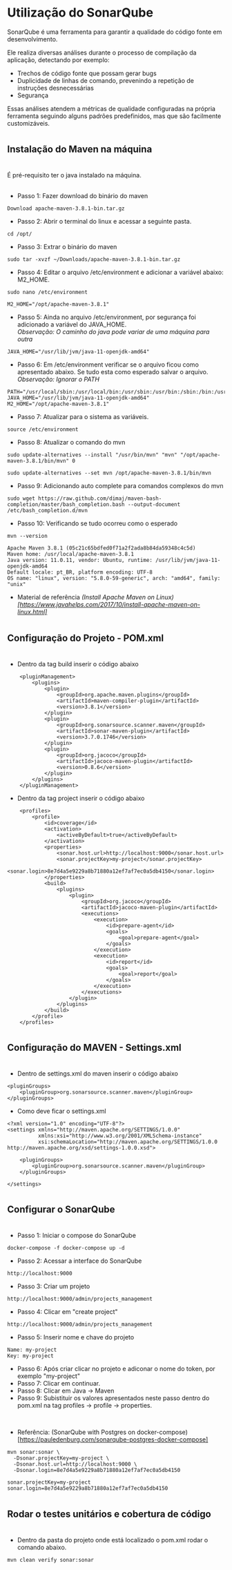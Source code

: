 # Utilização do SonarQube

SonarQube é uma ferramenta para garantir a qualidade do código fonte em desenvolvimento.

Ele realiza diversas análises durante o processo de compilação da aplicação, detectando por exemplo:

* Trechos de código fonte que possam gerar bugs
* Duplicidade de linhas de comando, prevenindo a repetição de instruções desnecessárias
* Segurança

Essas análises atendem a métricas de qualidade configuradas na própria ferramenta seguindo alguns padrões predefinidos, mas que são facilmente customizáveis.

#
## Instalação do Maven na máquina
#

É pré-requisito ter o java instalado na máquina.</br></br>

* Passo 1: Fazer download do binário do maven

```
Download apache-maven-3.8.1-bin.tar.gz 
```

* Passo 2: Abrir o terminal do linux e acessar a seguinte pasta.

```
cd /opt/
```

* Passo 3: Extrar o binário do maven

```
sudo tar -xvzf ~/Downloads/apache-maven-3.8.1-bin.tar.gz
```

* Passo 4: Editar o arquivo /etc/environment e adicionar a variável abaixo: M2_HOME.

```
sudo nano /etc/environment
```

```
M2_HOME="/opt/apache-maven-3.8.1"
```

* Passo 5: Ainda no arquivo /etc/environment, por segurança foi adicionado a variável do JAVA_HOME. </br>
*Observação: O caminho do java pode variar de uma máquina para outra*

```
JAVA_HOME="/usr/lib/jvm/java-11-openjdk-amd64"
```

* Passo 6: Em /etc/environment verificar se o arquivo ficou como apresentado abaixo. Se tudo esta como esperado salvar o arquivo. </br>
*Observação: Ignorar o PATH*

```
PATH="/usr/local/sbin:/usr/local/bin:/usr/sbin:/usr/bin:/sbin:/bin:/usr/games:/usr/local/games:/snap/bin"
JAVA_HOME="/usr/lib/jvm/java-11-openjdk-amd64"
M2_HOME="/opt/apache-maven-3.8.1"
```

* Passo 7: Atualizar para o sistema as variáveis.

```
source /etc/environment
```

* Passo 8: Atualizar o comando do mvn

```
sudo update-alternatives --install "/usr/bin/mvn" "mvn" "/opt/apache-maven-3.8.1/bin/mvn" 0
```
```
sudo update-alternatives --set mvn /opt/apache-maven-3.8.1/bin/mvn
```

* Passo 9: Adicionando auto complete para comandos complexos do mvn

```
sudo wget https://raw.github.com/dimaj/maven-bash-completion/master/bash_completion.bash --output-document /etc/bash_completion.d/mvn
```

* Passo 10: Verificando se tudo ocorreu como o esperado

```
mvn --version
```

```
Apache Maven 3.8.1 (05c21c65bdfed0f71a2f2ada8b84da59348c4c5d)
Maven home: /usr/local/apache-maven-3.8.1
Java version: 11.0.11, vendor: Ubuntu, runtime: /usr/lib/jvm/java-11-openjdk-amd64
Default locale: pt_BR, platform encoding: UTF-8
OS name: "linux", version: "5.8.0-59-generic", arch: "amd64", family: "unix"
```

* Material de referência *(Install Apache Maven on Linux)[https://www.javahelps.com/2017/10/install-apache-maven-on-linux.html]*



#
## Configuração do Projeto - POM.xml
#

* Dentro da tag build inserir o código abaixo
```
    <pluginManagement>
        <plugins>
            <plugin>
                <groupId>org.apache.maven.plugins</groupId>
                <artifactId>maven-compiler-plugin</artifactId>
                <version>3.8.1</version>
            </plugin>
            <plugin>
                <groupId>org.sonarsource.scanner.maven</groupId>
                <artifactId>sonar-maven-plugin</artifactId>
                <version>3.7.0.1746</version>
            </plugin>
            <plugin>
                <groupId>org.jacoco</groupId>
                <artifactId>jacoco-maven-plugin</artifactId>
                <version>0.8.6</version>
            </plugin>
        </plugins>
    </pluginManagement>
```

* Dentro da tag project inserir o código abaixo
```
    <profiles>
        <profile>
            <id>coverage</id>
            <activation>
                <activeByDefault>true</activeByDefault>
            </activation>
            <properties>
                <sonar.host.url>http://localhost:9000</sonar.host.url>
                <sonar.projectKey>my-project</sonar.projectKey>
                <sonar.login>8e7d4a5e9229a8b71880a12ef7af7ec0a5db4150</sonar.login>
            </properties>
            <build>
                <plugins>
                    <plugin>
                        <groupId>org.jacoco</groupId>
                        <artifactId>jacoco-maven-plugin</artifactId>
                        <executions>
                            <execution>
                                <id>prepare-agent</id>
                                <goals>
                                    <goal>prepare-agent</goal>
                                </goals>
                            </execution>
                            <execution>
                                <id>report</id>
                                <goals>
                                    <goal>report</goal>
                                </goals>
                            </execution>
                        </executions>
                    </plugin>
                </plugins>
            </build>
        </profile>
    </profiles>
```


#
## Configuração do MAVEN - Settings.xml
#

* Dentro de settings.xml do maven inserir o código abaixo

```
<pluginGroups>
    <pluginGroup>org.sonarsource.scanner.maven</pluginGroup>
</pluginGroups>
```

* Como deve ficar o settings.xml
```
<?xml version="1.0" encoding="UTF-8"?>
<settings xmlns="http://maven.apache.org/SETTINGS/1.0.0"
          xmlns:xsi="http://www.w3.org/2001/XMLSchema-instance"
          xsi:schemaLocation="http://maven.apache.org/SETTINGS/1.0.0 http://maven.apache.org/xsd/settings-1.0.0.xsd">

    <pluginGroups>
        <pluginGroup>org.sonarsource.scanner.maven</pluginGroup>
    </pluginGroups>

</settings>
```

#
## Configurar o SonarQube
#

* Passo 1: Iniciar o compose do SonarQube

```
docker-compose -f docker-compose up -d
```

* Passo 2: Acessar a interface do SonarQube

```
http://localhost:9000
```

* Passo 3: Criar um projeto

```
http://localhost:9000/admin/projects_management
```

* Passo 4: Clicar em "create project"

```
http://localhost:9000/admin/projects_management
```

* Passo 5: Inserir nome e chave do projeto
```
Name: my-project
Key: my-project
```

* Passo 6: Após criar clicar no projeto e adiconar o nome do token, por exemplo "my-project"
* Passo 7: Clicar em continuar.
* Passo 8: Clicar em Java -> Maven
* Passo 9: Subistituir os valores apresentados neste passo dentro do pom.xml na tag profiles -> profile -> properties.

</br>

* Referência: (SonarQube with Postgres on docker-compose)[https://pauledenburg.com/sonarqube-postgres-docker-compose]

```
mvn sonar:sonar \
  -Dsonar.projectKey=my-project \
  -Dsonar.host.url=http://localhost:9000 \
  -Dsonar.login=8e7d4a5e9229a8b71880a12ef7af7ec0a5db4150
```

```
sonar.projectKey=my-project
sonar.login=8e7d4a5e9229a8b71880a12ef7af7ec0a5db4150
```


#
## Rodar o testes unitários e cobertura de código
#

* Dentro da pasta do projeto onde está localizado o pom.xml rodar o comando abaixo.

```
mvn clean verify sonar:sonar
```